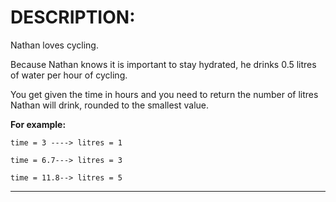 # DESCRIPTION:
Nathan loves cycling.

Because Nathan knows it is important to stay hydrated, he drinks 0.5 litres of water per hour of cycling.

You get given the time in hours and you need to return the number of litres Nathan will drink, rounded to the smallest value.

**For example:**

    time = 3 ----> litres = 1

    time = 6.7---> litres = 3

    time = 11.8--> litres = 5  

-----